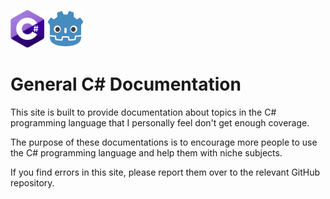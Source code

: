 <img src="assets/CsharpLogo.png" width="54" height="60"> <img src="assets/GodotLogo.png" width="60" height="60">

# General C# Documentation
This site is built to provide documentation about topics in the C# programming language that I personally feel don't get enough coverage.

The purpose of these documentations is to encourage more people to use the C# programming language and help them with niche subjects.

If you find errors in this site, please report them over to the relevant GitHub repository.
